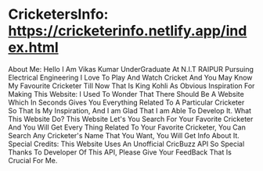 # CricketersInfo: https://cricketerinfo.netlify.app/index.html
About Me:
Hello I Am Vikas Kumar UnderGraduate At N.I.T RAIPUR Pursuing Electrical Engineering I Love To Play And Watch Cricket And You May Know My Favourite Cricketer Till Now That Is King Kohli As Obvious
Inspiration For Making This Website:
I Used To Wonder That There Should Be A Website Which In Seconds Gives You Everything Related To A Particular Cricketer So That Is My Inspiration, And I am Glad That I am Able To Develop It.
What This Website Do?
This Website Let's You Search For Your Favorite Cricketer And You Will Get Every Thing Related To Your Favorite Cricketer, You Can Search Any Cricketer's Name That You Want, You Will Get Info About It.
Special Credits:
This Website Uses An Unofficial CricBuzz API So Special Thanks To Developer Of This API, Please Give Your FeedBack That Is Crucial For Me.

